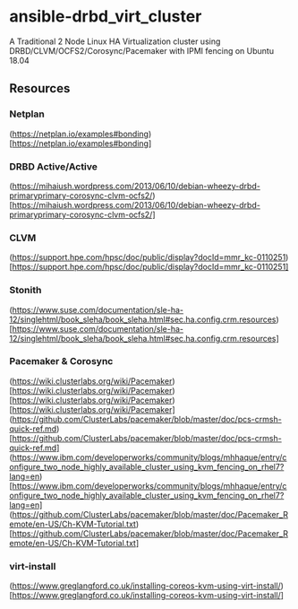 # ansible-drbd_virt_cluster

A Traditional 2 Node Linux HA Virtualization cluster using DRBD/CLVM/OCFS2/Corosync/Pacemaker with IPMI fencing on Ubuntu 18.04

## Resources
### Netplan
(https://netplan.io/examples#bonding)[https://netplan.io/examples#bonding]

### DRBD Active/Active

(https://mihaiush.wordpress.com/2013/06/10/debian-wheezy-drbd-primaryprimary-corosync-clvm-ocfs2/)[https://mihaiush.wordpress.com/2013/06/10/debian-wheezy-drbd-primaryprimary-corosync-clvm-ocfs2/]

### CLVM

(https://support.hpe.com/hpsc/doc/public/display?docId=mmr_kc-0110251)[https://support.hpe.com/hpsc/doc/public/display?docId=mmr_kc-0110251]

### Stonith

(https://www.suse.com/documentation/sle-ha-12/singlehtml/book_sleha/book_sleha.html#sec.ha.config.crm.resources)[https://www.suse.com/documentation/sle-ha-12/singlehtml/book_sleha/book_sleha.html#sec.ha.config.crm.resources]

### Pacemaker & Corosync

(https://wiki.clusterlabs.org/wiki/Pacemaker)[https://wiki.clusterlabs.org/wiki/Pacemaker)[https://wiki.clusterlabs.org/wiki/Pacemaker)[https://wiki.clusterlabs.org/wiki/Pacemaker]
(https://github.com/ClusterLabs/pacemaker/blob/master/doc/pcs-crmsh-quick-ref.md)[https://github.com/ClusterLabs/pacemaker/blob/master/doc/pcs-crmsh-quick-ref.md]
(https://www.ibm.com/developerworks/community/blogs/mhhaque/entry/configure_two_node_highly_available_cluster_using_kvm_fencing_on_rhel7?lang=en)[https://www.ibm.com/developerworks/community/blogs/mhhaque/entry/configure_two_node_highly_available_cluster_using_kvm_fencing_on_rhel7?lang=en]
(https://github.com/ClusterLabs/pacemaker/blob/master/doc/Pacemaker_Remote/en-US/Ch-KVM-Tutorial.txt)[https://github.com/ClusterLabs/pacemaker/blob/master/doc/Pacemaker_Remote/en-US/Ch-KVM-Tutorial.txt]

### virt-install 
(https://www.greglangford.co.uk/installing-coreos-kvm-using-virt-install/)[https://www.greglangford.co.uk/installing-coreos-kvm-using-virt-install/]
